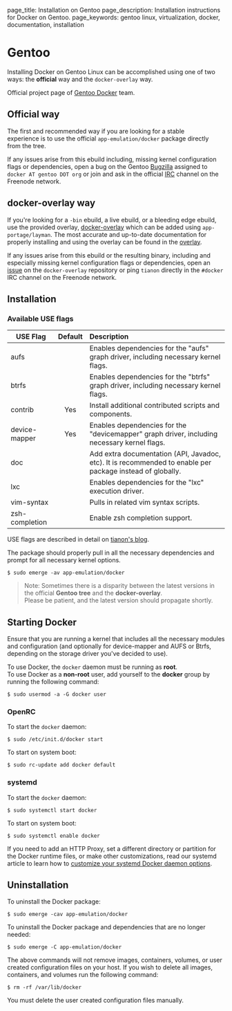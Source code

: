page_title: Installation on Gentoo
page_description: Installation instructions for Docker on Gentoo.
page_keywords: gentoo linux, virtualization, docker, documentation, installation

# Gentoo

Installing Docker on Gentoo Linux can be accomplished using one of two ways: the **official** way and the `docker-overlay` way.

Official project page of [Gentoo Docker](https://wiki.gentoo.org/wiki/Project:Docker) team.

## Official way
The first and recommended way if you are looking for a stable  
experience is to use the official `app-emulation/docker` package directly  
from the tree.

If any issues arise from this ebuild including, missing kernel 
configuration flags or dependencies, open a bug 
on the Gentoo [Bugzilla](https://bugs.gentoo.org) assigned to `docker AT gentoo DOT org` 
or join and ask in the official
[IRC](http://webchat.freenode.net?channels=%23gentoo-containers&uio=d4) channel on the Freenode network.

## docker-overlay way

If you're looking for a `-bin` ebuild, a live ebuild, or a bleeding edge
ebuild, use the provided overlay, [docker-overlay](https://github.com/tianon/docker-overlay)
which can be added using `app-portage/layman`. The most accurate and
up-to-date documentation for properly installing and using the overlay
can be found in the [overlay](https://github.com/tianon/docker-overlay/blob/master/README.md#using-this-overlay).

If any issues arise from this ebuild or the resulting binary, including
and especially missing kernel configuration flags or dependencies, 
open an [issue](https://github.com/tianon/docker-overlay/issues) on 
the `docker-overlay` repository or ping `tianon` directly in the `#docker` 
IRC channel on the Freenode network.

## Installation

### Available USE flags

| USE Flag      | Default | Description |
| ------------- |:-------:|:------------|
| aufs          |         |Enables dependencies for the "aufs" graph driver, including necessary kernel flags.|
| btrfs         |         |Enables dependencies for the "btrfs" graph driver, including necessary kernel flags.|
| contrib       |  Yes    |Install additional contributed scripts and components.|
| device-mapper |  Yes    |Enables dependencies for the "devicemapper" graph driver, including necessary kernel flags.|
| doc           |         |Add extra documentation (API, Javadoc, etc). It is recommended to enable per package instead of globally.|
| lxc           |         |Enables dependencies for the "lxc" execution driver.|
| vim-syntax    |         |Pulls in related vim syntax scripts.|
| zsh-completion|         |Enable zsh completion support.|

USE flags are described in detail on [tianon's
blog](https://tianon.github.io/post/2014/05/17/docker-on-gentoo.html).

The package should properly pull in all the necessary dependencies and
prompt for all necessary kernel options.

    $ sudo emerge -av app-emulation/docker

>Note: Sometimes there is a disparity between the latest versions 
>in the official **Gentoo tree** and the **docker-overlay**.  
>Please be patient, and the latest version should propagate shortly.

## Starting Docker

Ensure that you are running a kernel that includes all the necessary
modules and configuration (and optionally for device-mapper
and AUFS or Btrfs, depending on the storage driver you've decided to use).

To use Docker, the `docker` daemon must be running as **root**.  
To use Docker as a **non-root** user, add yourself to the **docker** 
group by running the following command:

    $ sudo usermod -a -G docker user
 
### OpenRC

To start the `docker` daemon:

    $ sudo /etc/init.d/docker start

To start on system boot:

    $ sudo rc-update add docker default

### systemd

To start the `docker` daemon:

    $ sudo systemctl start docker

To start on system boot:

    $ sudo systemctl enable docker
   
If you need to add an HTTP Proxy, set a different directory or partition for the
Docker runtime files, or make other customizations, read our systemd article to
learn how to [customize your systemd Docker daemon options](/articles/systemd/).

## Uninstallation

To uninstall the Docker package:

    $ sudo emerge -cav app-emulation/docker

To uninstall the Docker package and dependencies that are no longer needed:

    $ sudo emerge -C app-emulation/docker

The above commands will not remove images, containers, volumes, or user created
configuration files on your host. If you wish to delete all images, containers,
and volumes run the following command:

    $ rm -rf /var/lib/docker

You must delete the user created configuration files manually.

